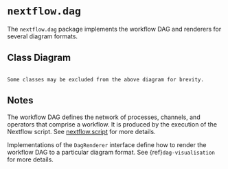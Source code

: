 
# `nextflow.dag`

The `nextflow.dag` package implements the workflow DAG and renderers for several diagram formats.

## Class Diagram

```{mermaid} diagrams/nextflow.dag.mmd
```

```{note}
Some classes may be excluded from the above diagram for brevity.
```

## Notes

The workflow DAG defines the network of processes, channels, and operators that comprise a workflow. It is produced by the execution of the Nextflow script. See [nextflow.script](nextflow.script.md) for more details.

Implementations of the `DagRenderer` interface define how to render the workflow DAG to a particular diagram format. See {ref}`dag-visualisation` for more details.
